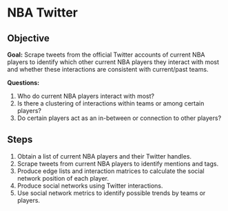# NBA Twitter

## Objective
**Goal:** Scrape tweets from the official Twitter accounts of current NBA players to identify which other current NBA players they interact with most and whether these interactions are consistent with current/past teams.

**Questions:**  
1. Who do current NBA players interact with most?  
2. Is there a clustering of interactions within teams or among certain players?  
3. Do certain players act as an in-between or connection to other players?  


## Steps  
1. Obtain a list of current NBA players and their Twitter handles.
2. Scrape tweets from current NBA players to identify mentions and tags.  
3. Produce edge lists and interaction matrices to calculate the social network position of each player.  
4. Produce social networks using Twitter interactions.  
5. Use social network metrics to identify possible trends by teams or players.  